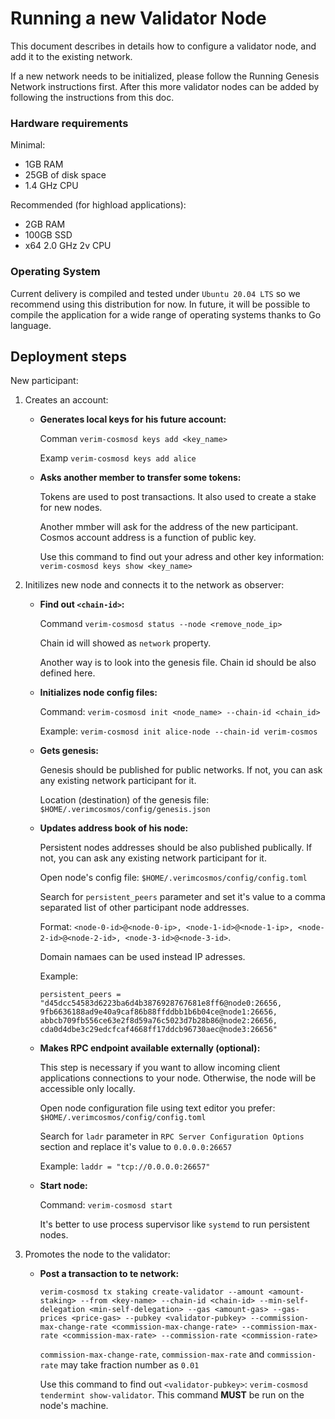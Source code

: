 # Running a new Validator Node

This document describes in details how to configure a validator node, and add it to the existing network.

If a new network needs to be initialized, please follow the Running Genesis Network instructions first. After this more validator nodes can be added by following the instructions from this doc.

### Hardware requirements
Minimal:
- 1GB RAM
- 25GB of disk space
- 1.4 GHz CPU

Recommended (for highload applications):
- 2GB RAM
- 100GB SSD
- x64 2.0 GHz 2v CPU

### Operating System
Current delivery is compiled and tested under `Ubuntu 20.04 LTS` so we recommend using this distribution for now. In future, it will be possible to compile the application for a wide range of operating systems thanks to Go language.

## Deployment steps

New participant:

1. Creates an account:

    - **Generates local keys for his future account:**

        Comman `verim-cosmosd keys add <key_name>`

        Examp `verim-cosmosd keys add alice`

    - **Asks another member to transfer some tokens:**

        Tokens are used to post transactions. It also used to create a stake for new nodes.

        Another mmber will ask for the address of the new participant. Cosmos account address is a function of public key.

        Use this command to find out your adress and other key information: `verim-cosmosd keys show <key_name>`

2. Initilizes new node and connects it to the network as observer:

    - **Find out `<chain-id>`:**

        Command `verim-cosmosd status --node <remove_node_ip>`
        
        Chain id will showed as `network` property.
        
        Another way is to look into the genesis file. Chain id should be also defined here.

    - **Initializes node config files:**
        
        Command: `verim-cosmosd init <node_name> --chain-id <chain_id>`
        
        Example: `verim-cosmosd init alice-node --chain-id verim-cosmos`
        
    - **Gets genesis:**
        
        Genesis should be published for public networks. If not, you can ask any existing network participant for it.
        
        Location (destination) of the genesis file: `$HOME/.verimcosmos/config/genesis.json`
        
    - **Updates address book of his node:**
        
        Persistent nodes addresses should be also published publically. If not, you can ask any existing network participant for it.
        
        Open node's config file: `$HOME/.verimcosmos/config/config.toml`
        
        Search for `persistent_peers` parameter and set it's value to a comma separated list of other participant node addresses.
        
        Format: `<node-0-id>@<node-0-ip>, <node-1-id>@<node-1-ip>, <node-2-id>@<node-2-id>, <node-3-id>@<node-3-id>`.
        
        Domain namaes can be used instead IP adresses.
        
        Example:
        
        ```
        persistent_peers = "d45dcc54583d6223ba6d4b3876928767681e8ff6@node0:26656, 9fb6636188ad9e40a9caf86b88ffddbb1b6b04ce@node1:26656, abbcb709fb556ce63e2f8d59a76c5023d7b28b86@node2:26656, cda0d4dbe3c29edcfcaf4668ff17ddcb96730aec@node3:26656"
        ```

    - **Makes RPC endpoint available externally (optional):**
        
        This step is necessary if you want to allow incoming client applications connections to your node. Otherwise, the node will be accessible only locally. 
        
        Open node configuration file using text editor you prefer: `$HOME/.verimcosmos/config/config.toml`
        
        Search for `ladr` parameter in `RPC Server Configuration Options` section and replace it's value to `0.0.0.0:26657`
                
        Example: `laddr = "tcp://0.0.0.0:26657"`
        
    - **Start node:**
        
        Command: `verim-cosmosd start`
        
        It's better to use process supervisor like `systemd` to run persistent nodes.
        
3. Promotes the node to the validator:

    - **Post a transaction to te network:**
    
        ```
        verim-cosmosd tx staking create-validator --amount <amount-staking> --from <key-name> --chain-id <chain-id> --min-self-delegation <min-self-delegation> --gas <amount-gas> --gas-prices <price-gas> --pubkey <validator-pubkey> --commission-max-change-rate <commission-max-change-rate> --commission-max-rate <commission-max-rate> --commission-rate <commission-rate>
        ```

        `commission-max-change-rate`, `commission-max-rate` and `commission-rate` may take fraction number as `0.01`

        Use this command to find out `<validator-pubkey>`: `verim-cosmosd tendermint show-validator`. This command **MUST** be run on the node's machine.
